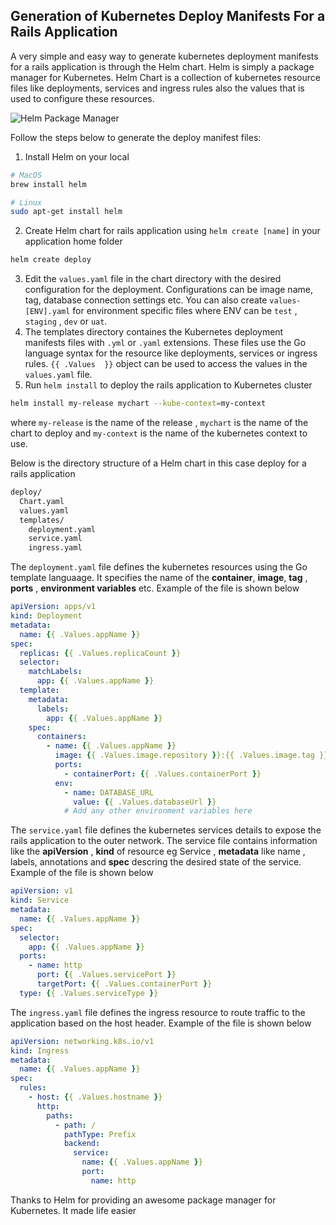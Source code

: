 ## Generation of Kubernetes Deploy Manifests For a Rails Application

A very simple and easy way to generate kubernetes deployment manifests for a rails application is through the Helm chart. Helm is simply a package manager for Kubernetes. Helm Chart is a collection of kubernetes resource files like deployments, services and ingress rules also the values that is used to configure these resources.

![Helm Package Manager](https://user-images.githubusercontent.com/7569031/229564025-15d0e5d4-2d15-406e-ba81-4867a917751f.png)

Follow the steps below to generate the deploy manifest files:
1. Install Helm on your local 

```bash
# MacOS
brew install helm
```

```bash
# Linux
sudo apt-get install helm
```

2. Create Helm chart for rails application using `helm create [name]` in your application home folder

```bash
helm create deploy
```

3. Edit the `values.yaml` file in the chart directory with the desired configuration for the deployment. Configurations can be image name, tag, database connection settings etc. You can also create `values-[ENV].yaml` for environment specific files where ENV can be `test` , `staging` , `dev` or `uat`. 
4. The templates directory containes the Kubernetes deployment manifests files with `.yml` or `.yaml` extensions. These files use the Go language syntax for the resource like deployments, services or ingress rules. `{{ .Values  }}` object can be used to access the values in the `values.yaml` file.
5. Run `helm install` to deploy the rails application to Kubernetes cluster

```bash
helm install my-release mychart --kube-context=my-context
```

where `my-release` is the name of the release , `mychart` is the name of the chart to deploy and `my-context` is the name of the kubernetes context to use.


Below is the directory structure of a Helm chart in this case deploy for a rails application

```bash
deploy/
  Chart.yaml
  values.yaml
  templates/
    deployment.yaml
    service.yaml
    ingress.yaml
```

The `deployment.yaml` file defines the kubernetes resources using the Go template languaage. It specifies the name of the **container**, **image**, **tag** , **ports** , **environment variables** etc. Example of the file is shown below

```yaml
apiVersion: apps/v1
kind: Deployment
metadata:
  name: {{ .Values.appName }}
spec:
  replicas: {{ .Values.replicaCount }}
  selector:
    matchLabels:
      app: {{ .Values.appName }}
  template:
    metadata:
      labels:
        app: {{ .Values.appName }}
    spec:
      containers:
        - name: {{ .Values.appName }}
          image: {{ .Values.image.repository }}:{{ .Values.image.tag }}
          ports:
            - containerPort: {{ .Values.containerPort }}
          env:
            - name: DATABASE_URL
              value: {{ .Values.databaseUrl }}
            # Add any other environment variables here
```

The `service.yaml` file defines the kubernetes services details to expose the rails application to the outer network. The service file contains information like the **apiVersion** , **kind** of resource eg Service , **metadata** like name , labels, annotations and **spec** descring the desired state of the service. Example of the file is shown below
```yaml
apiVersion: v1
kind: Service
metadata:
  name: {{ .Values.appName }}
spec:
  selector:
    app: {{ .Values.appName }}
  ports:
    - name: http
      port: {{ .Values.servicePort }}
      targetPort: {{ .Values.containerPort }}
  type: {{ .Values.serviceType }}

```

The `ingress.yaml` file defines the ingress resource to route traffic to the application based on the host header. Example of the file is shown below
```yaml
apiVersion: networking.k8s.io/v1
kind: Ingress
metadata:
  name: {{ .Values.appName }}
spec:
  rules:
    - host: {{ .Values.hostname }}
      http:
        paths:
          - path: /
            pathType: Prefix
            backend:
              service:
                name: {{ .Values.appName }}
                port:
                  name: http
```

Thanks to Helm for providing an awesome package manager for Kubernetes. It made life easier
